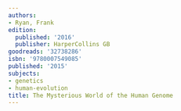 ```yaml
---
authors:
- Ryan, Frank
edition:
  published: '2016'
  publisher: HarperCollins GB
goodreads: '32738286'
isbn: '9780007549085'
published: '2015'
subjects:
- genetics
- human-evolution
title: The Mysterious World of the Human Genome
---
```


